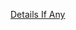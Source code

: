 [Details If Any](https://github.com/deathbybandaid/piholeparser/blob/master/RecentRunLogs/parsingscripts/PrigentMalware.md)


